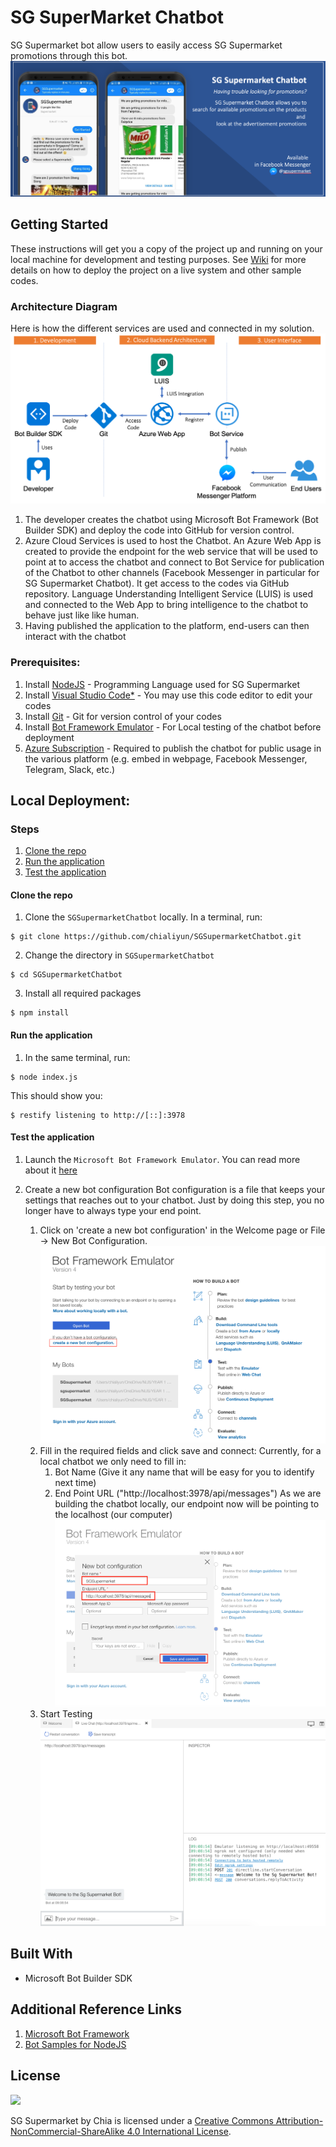 # SG SuperMarket Chatbot
SG Supermarket bot allow users to easily access SG Supermarket promotions through this bot.
![Banner](https://github.com/chialiyun/SGSupermarketChatbot/blob/master/image/Banner.png)

## Getting Started
These instructions will get you a copy of the project up and running on your local machine for development and testing purposes. 
See [Wiki](https://github.com/chialiyun/SGSupermarketChatbot/wiki) for more details on how to deploy the project on a live system and other sample codes.

### Architecture Diagram
Here is how the different services are used and connected in my solution.
![Architecture diagram](https://github.com/chialiyun/SGSupermarketChatbot/blob/master/image/Architecture%20Diagram.png)

1. The developer creates the chatbot using Microsoft Bot Framework (Bot Builder SDK) and deploy the code into GitHub for version control.
2. Azure Cloud Services is used to host the Chatbot. An Azure Web App is created to provide the endpoint for the web service that will be used to point at to access the chatbot and connect to Bot Service for publication of the Chatbot to other channels (Facebook Messenger in particular for SG Supermarket Chatbot). It get access to the codes via GitHub repository. Language Understanding Intelligent Service (LUIS) is used and connected to the Web App to bring intelligence to the chatbot to behave just like like human.
3. Having published the application to the platform, end-users can then interact with the chatbot

### Prerequisites:
1. Install [NodeJS](https://nodejs.org/dist/v8.12.0/node-v8.12.0-x64.msi) - Programming Language used for SG Supermarket 
2. Install [Visual Studio Code*](https://code.visualstudio.com/) - You may use this code editor to edit your codes
3. Install [Git](https://git-scm.com/download/win) - Git for version control of your codes
4. Install [Bot Framework Emulator](https://github.com/Microsoft/BotFramework-Emulator/releases/download/v4.0.0-preview.40025/botframework-emulator-setup-4.0.0-preview.40025.exe) - For Local testing of the chatbot before deployment
5. [Azure Subscription](https://azure.microsoft.com/en-us/free/?ref=microsoft.com&utm_source=microsoft.com&utm_medium=docs&utm_campaign=visualstudio) - Required to publish the chatbot for public usage in the various platform (e.g. embed in webpage, Facebook Messenger, Telegram, Slack, etc.)

## Local Deployment:
### Steps
1. [Clone the repo](https://github.com/chialiyun/SGSupermarketChatbot#clone-the-repo)
2. [Run the application](https://github.com/chialiyun/SGSupermarketChatbot#run-the-application)
3. [Test the application](https://github.com/chialiyun/SGSupermarketChatbot#test-the-application)

#### Clone the repo
1. Clone the `SGSupermarketChatbot` locally. In a terminal, run:
```
$ git clone https://github.com/chialiyun/SGSupermarketChatbot.git
```
2. Change the directory in `SGSupermarketChatbot`
```
$ cd SGSupermarketChatbot
```
3. Install all required packages
```
$ npm install
```

#### Run the application
1. In the same terminal, run:
```
$ node index.js
```

This should show you:
```
$ restify listening to http://[::]:3978
```

#### Test the application
1. Launch the `Microsoft Bot Framework Emulator`. You can read more about it [here](https://github.com/microsoft/botframework-emulator/wiki/Getting-Started)

2. Create a new bot configuration
    Bot configuration is a file that keeps your settings that reaches out to your chatbot. Just by doing this step, you no longer have to always type your end point.
   1. Click on 'create a new bot configuration' in the Welcome page or File -> New Bot Configuration. 
   ![1. create bot configuration.png](https://github.com/chialiyun/SGSupermarketChatbot/blob/master/image/Documentation/Microsoft%20Bot%20Framework%20Emulator/1.%20create%20bot%20configuration.png)
   2. Fill in the required fields and click save and connect:
     Currently, for a local chatbot we only need to fill in:
        1. Bot Name (Give it any name that will be easy for you to identify next time)
        2. End Point URL ("http://localhost:3978/api/messages")
        As we are building the chatbot locally, our endpoint now will be pointing to the localhost (our computer)
        ![2. Fill in the configuration.png](https://github.com/chialiyun/SGSupermarketChatbot/blob/master/image/Documentation/Microsoft%20Bot%20Framework%20Emulator/2.%20Fill%20in%20the%20configuration.png)
    3. Start Testing
    ![3. start testing.png](https://github.com/chialiyun/SGSupermarketChatbot/blob/master/image/Documentation/Microsoft%20Bot%20Framework%20Emulator/3.%20start%20testing.png)

## Built With
* Microsoft Bot Builder SDK

## Additional Reference Links
1. [Microsoft Bot Framework](https://docs.microsoft.com/en-us/azure/bot-service/javascript/bot-builder-javascript-quickstart?view=azure-bot-service-4.0)
2. [Bot Samples for NodeJS](https://github.com/Microsoft/BotBuilder-Samples)

## License
![](https://i.creativecommons.org/l/by-nc-sa/4.0/88x31.png)

SG Supermarket by Chia is licensed under a [Creative Commons Attribution-NonCommercial-ShareAlike 4.0 International License](http://creativecommons.org/licenses/by-nc-sa/4.0/).
